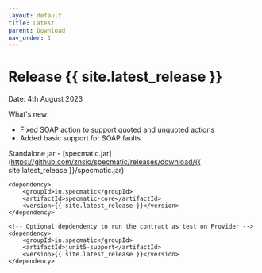 ```yaml
---
layout: default
title: Latest
parent: Download
nav_order: 1
---
```


Release {{ site.latest_release }}
=================================

Date: 4th August 2023

What's new:
* Fixed SOAP action to support quoted and unquoted actions
* Added basic support for SOAP faults

Standalone jar - [specmatic.jar](https://github.com/znsio/specmatic/releases/download/{{ site.latest_release }}/specmatic.jar)

```
<dependency>
    <groupId>in.specmatic</groupId>
    <artifactId>specmatic-core</artifactId>
    <version>{{ site.latest_release }}</version>
</dependency>

<!-- Optional depdendency to run the contract as test on Provider -->
<dependency>
    <groupId>in.specmatic</groupId>
    <artifactId>junit5-support</artifactId>
    <version>{{ site.latest_release }}</version>
</dependency>
```
